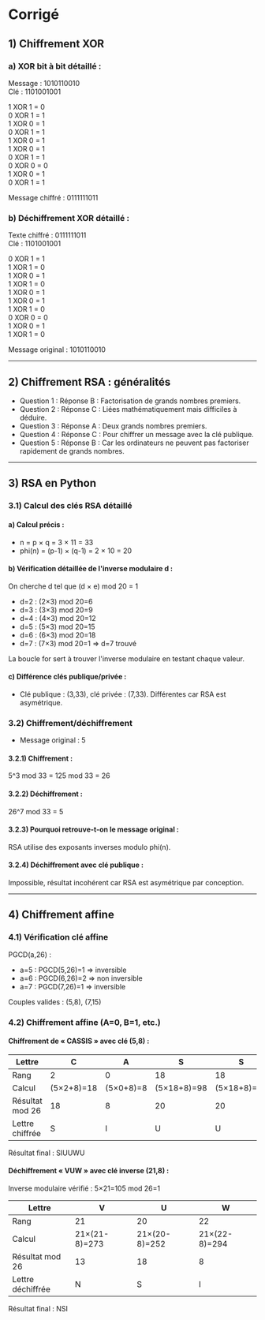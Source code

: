 
# Corrigé

## 1) Chiffrement XOR

### a) XOR bit à bit détaillé :
Message : 1010110010  
Clé : 1101001001

1 XOR 1 = 0  
0 XOR 1 = 1  
1 XOR 0 = 1  
0 XOR 1 = 1  
1 XOR 0 = 1  
1 XOR 0 = 1  
0 XOR 1 = 1  
0 XOR 0 = 0  
1 XOR 0 = 1  
0 XOR 1 = 1  

Message chiffré : 0111111011

### b) Déchiffrement XOR détaillé :
Texte chiffré : 0111111011  
Clé : 1101001001

0 XOR 1 = 1  
1 XOR 1 = 0  
1 XOR 0 = 1  
1 XOR 1 = 0  
1 XOR 0 = 1  
1 XOR 0 = 1  
1 XOR 1 = 0  
0 XOR 0 = 0  
1 XOR 0 = 1  
1 XOR 1 = 0  

Message original : 1010110010

---

## 2) Chiffrement RSA : généralités

- Question 1 : Réponse B : Factorisation de grands nombres premiers.
- Question 2 : Réponse C : Liées mathématiquement mais difficiles à déduire.
- Question 3 : Réponse A : Deux grands nombres premiers.
- Question 4 : Réponse C : Pour chiffrer un message avec la clé publique.
- Question 5 : Réponse B : Car les ordinateurs ne peuvent pas factoriser rapidement de grands nombres.

---

## 3) RSA en Python

### 3.1) Calcul des clés RSA détaillé

#### a) Calcul précis :
- n = p × q = 3 × 11 = 33  
- phi(n) = (p-1) × (q-1) = 2 × 10 = 20

#### b) Vérification détaillée de l'inverse modulaire d :
On cherche d tel que (d × e) mod 20 = 1

- d=2 : (2×3) mod 20=6  
- d=3 : (3×3) mod 20=9  
- d=4 : (4×3) mod 20=12  
- d=5 : (5×3) mod 20=15  
- d=6 : (6×3) mod 20=18  
- d=7 : (7×3) mod 20=1 ⇒ d=7 trouvé

La boucle for sert à trouver l'inverse modulaire en testant chaque valeur.

#### c) Différence clés publique/privée :
- Clé publique : (3,33), clé privée : (7,33). Différentes car RSA est asymétrique.

### 3.2) Chiffrement/déchiffrement

- Message original : 5

#### 3.2.1) Chiffrement :
5^3 mod 33 = 125 mod 33 = 26

#### 3.2.2) Déchiffrement :
26^7 mod 33 = 5

#### 3.2.3) Pourquoi retrouve-t-on le message original :
RSA utilise des exposants inverses modulo phi(n).

#### 3.2.4) Déchiffrement avec clé publique :
Impossible, résultat incohérent car RSA est asymétrique par conception.

---

## 4) Chiffrement affine

### 4.1) Vérification clé affine

PGCD(a,26) :
- a=5 : PGCD(5,26)=1 ⇒ inversible
- a=6 : PGCD(6,26)=2 ⇒ non inversible
- a=7 : PGCD(7,26)=1 ⇒ inversible

Couples valides : (5,8), (7,15)

### 4.2) Chiffrement affine (A=0, B=1, etc.)

#### Chiffrement de « CASSIS » avec clé (5,8) :
| Lettre | C | A | S | S | I | S |
|--------|---|---|---|---|---|---|
| Rang   | 2 | 0 | 18| 18| 8 | 18|
| Calcul |(5×2+8)=18|(5×0+8)=8|(5×18+8)=98|(5×18+8)=98|(5×8+8)=48|(5×18+8)=98|
| Résultat mod 26|18|8|20|20|22|20|
| Lettre chiffrée|S|I|U|U|W|U|

Résultat final : SIUUWU

#### Déchiffrement « VUW » avec clé inverse (21,8) :
Inverse modulaire vérifié : 5×21=105 mod 26=1

| Lettre | V | U | W |
|--------|---|---|---|
| Rang   | 21| 20| 22|
| Calcul |21×(21-8)=273|21×(20-8)=252|21×(22-8)=294|
| Résultat mod 26|13|18|8|
| Lettre déchiffrée|N|S|I|

Résultat final : NSI
